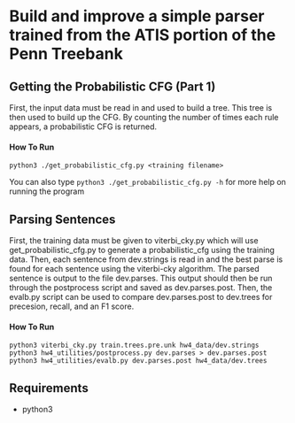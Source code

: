 # Build and improve a simple parser trained from the ATIS portion of the Penn Treebank

## Getting the Probabilistic CFG (Part 1)
First, the input data must be read in and used to build a tree. This tree is then used to build up the CFG. By counting the number of times each rule appears, a probabilistic CFG is returned.


#### How To Run
```python3 ./get_probabilistic_cfg.py <training filename>```

You can also type ```python3 ./get_probabilistic_cfg.py -h``` for more help on running the program


## Parsing Sentences

First, the training data must be given to viterbi_cky.py which will use get_probabilistic_cfg.py to generate a probabilistic_cfg using the training data. Then, each sentence from dev.strings is read in and the best parse is found for each sentence using the viterbi-cky algorithm. The parsed sentence is output to the file dev.parses. This output should then be run through the postprocess script and saved as dev.parses.post. Then, the evalb.py script can be used to compare dev.parses.post to dev.trees for precesion, recall, and an F1 score.


#### How To Run

	python3 viterbi_cky.py train.trees.pre.unk hw4_data/dev.strings
	python3 hw4_utilities/postprocess.py dev.parses > dev.parses.post
	python3 hw4_utilities/evalb.py dev.parses.post hw4_data/dev.trees


## Requirements
- python3
